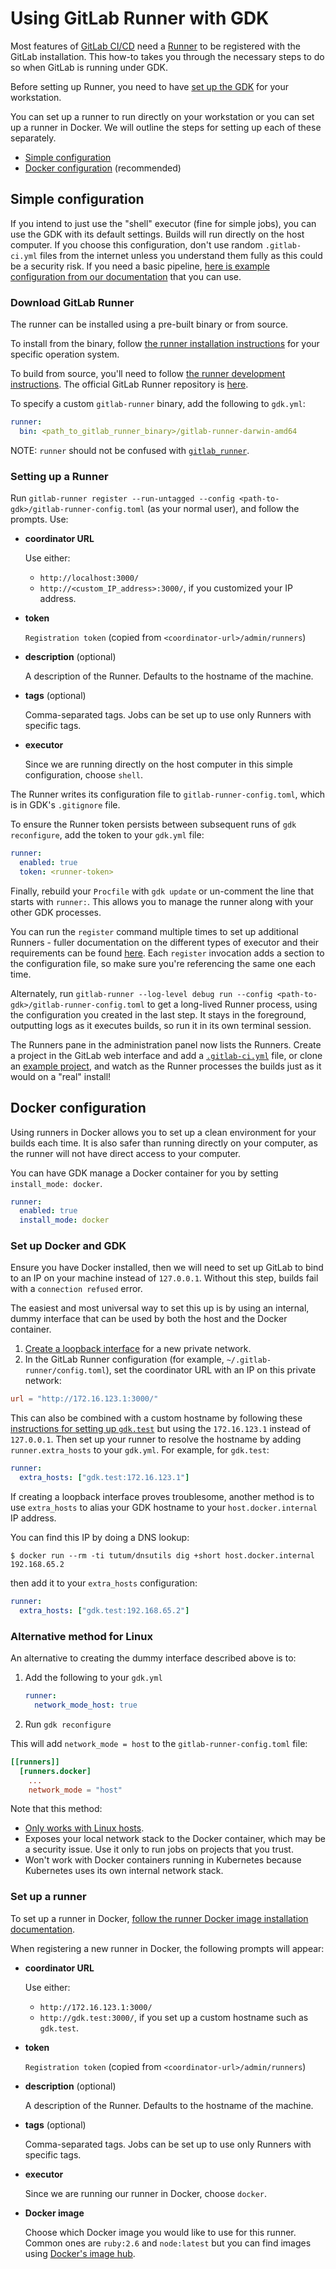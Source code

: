 # Using GitLab Runner with GDK

Most features of [GitLab CI/CD](http://docs.gitlab.com/ee/ci/) need a
[Runner](http://docs.gitlab.com/ee/ci/runners/README.html) to be registered with
the GitLab installation. This how-to takes you through the necessary steps to
do so when GitLab is running under GDK.

Before setting up Runner, you need to have [set up the GDK](../index.md) for your workstation.

You can set up a runner to run directly on your workstation or you can set up a runner in Docker.
We will outline the steps for setting up each of these separately.

- [Simple configuration](#simple-configuration)
- [Docker configuration](#docker-configuration) (recommended)

## Simple configuration

If you intend to just use the "shell" executor (fine for simple jobs), you can use the GDK with its default settings.
Builds will run directly on the host computer. If you choose this configuration, don't use random `.gitlab-ci.yml`
files from the internet unless you understand them fully as this could be a security risk. If you need a basic pipeline,
[here is example configuration from our documentation](https://docs.gitlab.com/ee/ci/environments/#configuring-manual-deployments) that
you can use.

### Download GitLab Runner

The runner can be installed using a pre-built binary or from source.

To install from the binary, follow [the runner installation instructions](https://docs.gitlab.com/runner/install/)
for your specific operation system.

To build from source, you'll need to follow
[the runner development instructions](https://docs.gitlab.com/runner/development/). The official
GitLab Runner repository is [here](https://gitlab.com/gitlab-org/gitlab-runner).

To specify a custom `gitlab-runner` binary, add the following to `gdk.yml`:

```yaml
runner:
  bin: <path_to_gitlab_runner_binary>/gitlab-runner-darwin-amd64
```

NOTE:
`runner` should not be confused with [`gitlab_runner`](gitlab_docs.md).

### Setting up a Runner

Run `gitlab-runner register --run-untagged --config <path-to-gdk>/gitlab-runner-config.toml` (as your normal user),
and follow the prompts. Use:

- **coordinator URL**

  Use either:

  - `http://localhost:3000/`
  - `http://<custom_IP_address>:3000/`, if you customized your IP address.

- **token**

  `Registration token` (copied from `<coordinator-url>/admin/runners`)

- **description** (optional)

  A description of the Runner. Defaults to the hostname of the machine.

- **tags** (optional)

  Comma-separated tags. Jobs can be set up to use only Runners with specific tags.

- **executor**

  Since we are running directly on the host computer in this simple configuration, choose `shell`.

The Runner writes its configuration file to `gitlab-runner-config.toml`,
which is in GDK's `.gitignore` file.

To ensure the Runner token persists between subsequent runs of `gdk reconfigure`, add
the token to your `gdk.yml` file:

```yaml
runner:
  enabled: true
  token: <runner-token>
```

Finally, rebuild your `Procfile` with `gdk update` or un-comment
the line that starts with `runner:`. This allows you to manage the runner along with
your other GDK processes.

You can run the `register` command multiple times to set up additional Runners -
fuller documentation on the different types of executor and their requirements
can be found [here](https://docs.gitlab.com/runner/executors/).
Each `register` invocation adds a section to the configuration file, so make
sure you're referencing the same one each time.

Alternately, run `gitlab-runner --log-level debug run --config <path-to-gdk>/gitlab-runner-config.toml`
to get a long-lived Runner process, using the configuration you created in the
last step. It stays in the foreground, outputting logs as it executes
builds, so run it in its own terminal session.

The Runners pane in the administration panel now lists the Runners. Create a
project in the GitLab web interface and add a
[`.gitlab-ci.yml`](https://docs.gitlab.com/ee/ci/examples/) file,
or clone an [example project](https://gitlab.com/groups/gitlab-examples), and
watch as the Runner processes the builds just as it would on a "real" install!

## Docker configuration

Using runners in Docker allows you to set up a clean environment for your builds
each time. It is also safer than running directly on your computer, as the
runner will not have direct access to your computer.

You can have GDK manage a Docker container for you by setting `install_mode: docker`.

```yaml
runner:
  enabled: true
  install_mode: docker
```

### Set up Docker and GDK

Ensure you have Docker installed, then we will need to set up GitLab to bind to an IP on your machine
instead of `127.0.0.1`. Without this step, builds fail with a `connection refused` error.

The easiest and most universal way to set this up is by using an internal, dummy interface that can
be used by both the host and the Docker container.

1. [Create a loopback interface](local_network.md#create-loopback-interface) for a new private network.
1. In the GitLab Runner configuration (for example, `~/.gitlab-runner/config.toml`), set the coordinator
   URL with an IP on this private network:

  ```toml
  url = "http://172.16.123.1:3000/"
  ```

This can also be combined with a custom hostname by following these
[instructions for setting up `gdk.test`](local_network.md) but using the `172.16.123.1`
instead of `127.0.0.1`. Then set up your runner to resolve the hostname by adding `runner.extra_hosts`
to your `gdk.yml`. For example, for `gdk.test`:

  ```yaml
  runner:
    extra_hosts: ["gdk.test:172.16.123.1"]
  ```

If creating a loopback interface proves troublesome, another method is to use `extra_hosts`
to alias your GDK hostname to your `host.docker.internal` IP address.

You can find this IP by doing a DNS lookup:

```shell
$ docker run --rm -ti tutum/dnsutils dig +short host.docker.internal
192.168.65.2
```

then add it to your `extra_hosts` configuration:

```yaml
runner:
  extra_hosts: ["gdk.test:192.168.65.2"]
```

### Alternative method for Linux

An alternative to creating the dummy interface described above is to:

1. Add the following to your `gdk.yml`

    ```yaml
    runner:
      network_mode_host: true
    ```

1. Run `gdk reconfigure`

This will add `network_mode = host` to the `gitlab-runner-config.toml` file:

```toml
[[runners]]
  [runners.docker]
    ...
    network_mode = "host"
```

Note that this method:

- [Only works with Linux hosts](https://docs.docker.com/network/host/).
- Exposes your local network stack to the Docker container, which may be a security issue. Use
  it only to run jobs on projects that you trust.
- Won't work with Docker containers running in Kubernetes because Kubernetes uses its own
  internal network stack.

### Set up a runner

To set up a runner in Docker,
[follow the runner Docker image installation documentation](https://docs.gitlab.com/runner/install/docker.html#docker-image-installation).

When registering a new runner in Docker, the following prompts will appear:

- **coordinator URL**

  Use either:

  - `http://172.16.123.1:3000/`
  - `http://gdk.test:3000/`, if you set up a custom hostname such as `gdk.test`.

- **token**

  `Registration token` (copied from `<coordinator-url>/admin/runners`)

- **description** (optional)

  A description of the Runner. Defaults to the hostname of the machine.

- **tags** (optional)

  Comma-separated tags. Jobs can be set up to use only Runners with specific tags.

- **executor**

  Since we are running our runner in Docker, choose `docker`.

- **Docker image**

  Choose which Docker image you would like to use for this runner. Common ones are `ruby:2.6`
  and `node:latest` but you can find images using
  [Docker's image hub](https://hub.docker.com/search?type=image).
